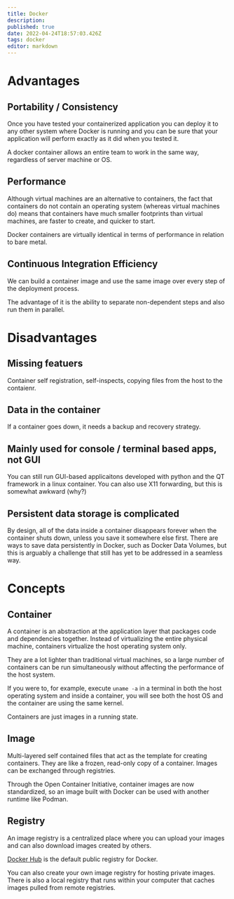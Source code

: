 ```yaml
---
title: Docker
description: 
published: true
date: 2022-04-24T18:57:03.426Z
tags: docker
editor: markdown
---
```


# Advantages
## Portability / Consistency
Once you have tested your containerized application you can deploy it to any other system where Docker is running and you can be sure that your application will perform exactly as it did when you tested it.

A docker container allows an entire team to work in the same way, regardless of server machine or OS. 

## Performance
Although virtual machines are an alternative to containers, the fact that containers do not contain an operating system (whereas virtual machines do) means that containers have much smaller footprints than virtual machines, are faster to create, and quicker to start.

Docker containers are virtually identical in terms of performance in relation to bare metal. 


## Continuous Integration Efficiency
We can build a container image and use the same image over every step of the deployment process. 

The advantage of it is the ability to separate non-dependent steps and also run them in parallel. 

# Disadvantages
## Missing featuers
Container self registration, self-inspects, copying files from the host to the contaienr.
## Data in the container
If a container goes down, it needs a backup and recovery strategy. 
## Mainly used for console / terminal based apps, not GUI
You can still run GUI-based applicaitons developed with python and the QT framework in a linux container. You can also use X11 forwarding, but this is somewhat awkward (why?)
## Persistent data storage is complicated
By design, all of the data inside a container disappears forever when the container shuts down, unless you save it somewhere else first. There are ways to save data persistently in Docker, such as Docker Data Volumes, but this is arguably a challenge that still has yet to be addressed in a seamless way.

# Concepts
## Container
A container is an abstraction at the application layer that packages code and dependencies together. Instead of virtualizing the entire physical machine, containers virtualize the host operating system only. 

They are a lot lighter than traditional virtual machines, so a large number of containers can be run simultaneously without affecting the performance of the host system. 

If you were to, for example, execute `uname -a` in a terminal in both the host operating system and inside a container, you will see both the host OS and the container are using the same kernel.

Containers are just images in a running state.
## Image
Multi-layered self contained files that act as the template for creating containers. They are like a frozen, read-only copy of a container. Images can be exchanged through registries.

Through the Open Container Initiative, container images are now standardized, so an image built with Docker can be used with another runtime like Podman.

## Registry
An image registry is a centralized place where you can upload your images and can also download images created by others. 

[Docker Hub](https://hub.docker.com/) is the default public registry for Docker.

You can also create your own image registry for hosting private images. There is also a local registry that runs within your computer that caches images pulled from remote registries.





